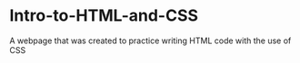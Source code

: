 # Intro-to-HTML-and-CSS
A webpage that was created to practice writing HTML code with the use of CSS

